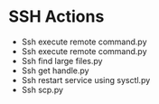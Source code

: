 

 # SSH Actions 

* Ssh execute remote command.py
* Ssh execute remote command.py
* Ssh find large files.py
* Ssh get handle.py
* Ssh restart service using sysctl.py
* Ssh scp.py
